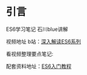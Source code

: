 # 引言

ES6学习笔记 石川blue讲解

视频地址 b站：[深入解读ES6系列](https://www.bilibili.com/video/av20327829/)

看视频整理要点笔记:

配套资料地址：[ES6入门教程](http://es6.ruanyifeng.com/)







